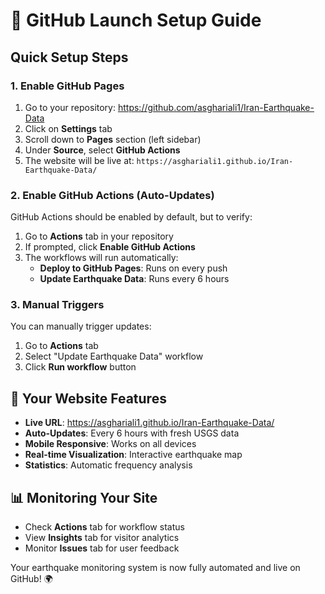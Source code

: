 # 🚀 GitHub Launch Setup Guide

## Quick Setup Steps

### 1. Enable GitHub Pages
1. Go to your repository: https://github.com/asghariali1/Iran-Earthquake-Data
2. Click on **Settings** tab
3. Scroll down to **Pages** section (left sidebar)
4. Under **Source**, select **GitHub Actions**
5. The website will be live at: `https://asghariali1.github.io/Iran-Earthquake-Data/`

### 2. Enable GitHub Actions (Auto-Updates)
GitHub Actions should be enabled by default, but to verify:
1. Go to **Actions** tab in your repository
2. If prompted, click **Enable GitHub Actions**
3. The workflows will run automatically:
   - **Deploy to GitHub Pages**: Runs on every push
   - **Update Earthquake Data**: Runs every 6 hours

### 3. Manual Triggers
You can manually trigger updates:
1. Go to **Actions** tab
2. Select "Update Earthquake Data" workflow
3. Click **Run workflow** button

## 🎉 Your Website Features

- **Live URL**: https://asghariali1.github.io/Iran-Earthquake-Data/
- **Auto-Updates**: Every 6 hours with fresh USGS data
- **Mobile Responsive**: Works on all devices
- **Real-time Visualization**: Interactive earthquake map
- **Statistics**: Automatic frequency analysis

## 📊 Monitoring Your Site

- Check **Actions** tab for workflow status
- View **Insights** tab for visitor analytics
- Monitor **Issues** tab for user feedback

Your earthquake monitoring system is now fully automated and live on GitHub! 🌍